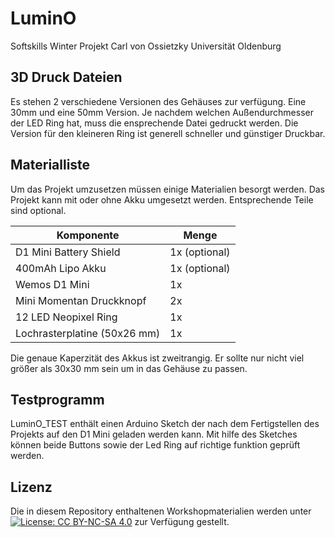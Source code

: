 # LuminO
Softskills Winter Projekt Carl von Ossietzky Universität Oldenburg

## 3D Druck Dateien
Es stehen 2 verschiedene Versionen des Gehäuses zur verfügung.
Eine 30mm und eine 50mm Version. Je nachdem welchen Außendurchmesser der LED Ring hat, muss die ensprechende Datei gedruckt werden.
Die Version für den kleineren Ring ist generell schneller und günstiger Druckbar.

## Materialliste
Um das Projekt umzusetzen müssen einige Materialien besorgt werden.
Das Projekt kann mit oder ohne Akku umgesetzt werden. Entsprechende Teile sind optional.

| Komponente                   | Menge         |
| ---------------------------  | ------------- |
| D1 Mini Battery Shield       | 1x (optional) |
| 400mAh Lipo Akku             | 1x (optional) |
| Wemos D1 Mini                | 1x            |
| Mini Momentan Druckknopf     | 2x            |
| 12 LED Neopixel Ring         | 1x            |
| Lochrasterplatine (50x26 mm) | 1x            |

Die genaue Kaperzität des Akkus ist zweitrangig. Er sollte nur nicht viel größer als 30x30 mm sein um in das Gehäuse zu passen.

## Testprogramm
LuminO_TEST enthält einen Arduino Sketch der nach dem Fertigstellen des Projekts auf den D1 Mini geladen werden kann.
Mit hilfe des Sketches können beide Buttons sowie der Led Ring auf richtige funktion geprüft werden.

## Lizenz
Die in diesem Repository enthaltenen Workshopmaterialien werden unter [![License: CC BY-NC-SA 4.0](https://licensebuttons.net/l/by-nc-sa/4.0/80x15.png)](https://creativecommons.org/licenses/by-nc-sa/4.0/) zur Verfügung gestellt. 
